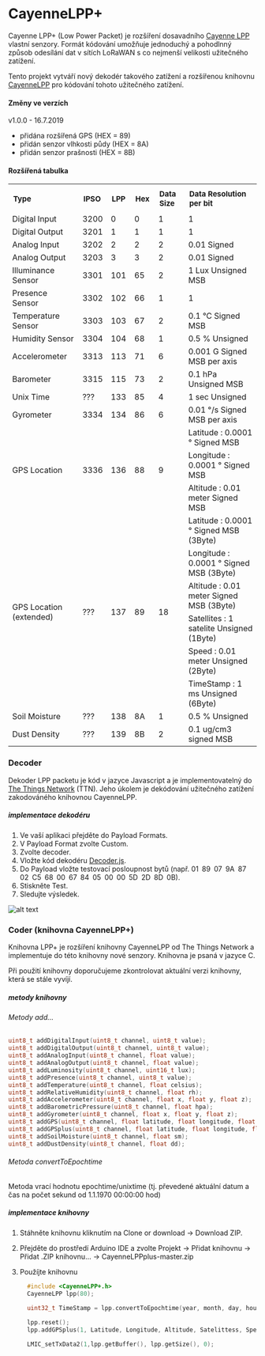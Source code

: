 # CayenneLPP+

Cayenne LPP+ (Low Power Packet) je rozšíření dosavadního [Cayenne LPP](https://mydevices.com/cayenne/docs/lora/#lora-how-lorawan-works) vlastní senzory. Formát kódování umožňuje jednoduchý a pohodlnný způsob odesílání dat v sítích LoRaWAN s co nejmenší velikosti užitečného zatížení.

Tento projekt vytváří nový dekodér takového zatížení a rozšířenou knihovnu [CayenneLPP](https://github.com/TheThingsNetwork/arduino-device-lib) pro kódování tohoto užitečného zatížení.

#### Změny ve verzích

v1.0.0 - 16.7.2019 
- přidána rozšířená GPS (HEX = 89)
- přidán senzor vlhkosti půdy (HEX = 8A)
- přidán senzor prašnosti (HEX = 8B)

#### Rozšířená tabulka

<table style="width: 100%;">
<tbody>
  <tr>
    <td style="font-size: 15px; padding: 10px;"><b>Type</b></td>
    <td style="font-size: 15px; padding: 10px;"><b>IPSO</b></td>
    <td style="font-size: 15px; padding: 10px;"><b>LPP</b></td>
    <td style="font-size: 15px; padding: 10px;"><b>Hex</b></td>
    <td style="font-size: 15px; padding: 10px;"><b>Data Size</b></td>
    <td style="font-size: 15px; padding: 10px;"><b>Data Resolution per bit</b></td>
  </tr>
  <tr>
    <td>Digital Input</td>
    <td>3200</td>
    <td>0</td>
    <td>0</td>
    <td>1</td>
    <td>1</td>
  </tr>
  <tr>
    <td>Digital Output</td>
    <td>3201</td>
    <td>1</td>
    <td>1</td>
    <td>1</td>
    <td>1</td>
  </tr>
  <tr>
    <td>Analog Input</td>
    <td>3202</td>
    <td>2</td>
    <td>2</td>
    <td>2</td>
    <td>0.01 Signed</td>
  </tr>
  <tr>
    <td>Analog Output</td>
    <td>3203</td>
    <td>3</td>
    <td>3</td>
    <td>2</td>
    <td>0.01 Signed</td>
  </tr>
  <tr>
    <td>Illuminance Sensor</td>
    <td>3301</td>
    <td>101</td>
    <td>65</td>
    <td>2</td>
    <td>1 Lux Unsigned MSB</td>
  </tr>
  <tr>
    <td>Presence Sensor</td>
    <td>3302</td>
    <td>102</td>
    <td>66</td>
    <td>1</td>
    <td>1</td>
  </tr>
  <tr>
    <td>Temperature Sensor</td>
    <td>3303</td>
    <td>103</td>
    <td>67</td>
    <td>2</td>
    <td>0.1 °C Signed MSB</td>
  </tr>
  <tr>
    <td>Humidity Sensor</td>
    <td>3304</td>
    <td>104</td>
    <td>68</td>
    <td>1</td>
    <td>0.5 % Unsigned</td>
  </tr>
  <tr>
    <td>Accelerometer</td>
    <td>3313</td>
    <td>113</td>
    <td>71</td>
    <td>6</td>
    <td>0.001 G Signed MSB per axis</td>
  </tr>
  <tr>
    <td>Barometer</td>
    <td>3315</td>
    <td>115</td>
    <td>73</td>
    <td>2</td>
    <td>0.1 hPa Unsigned MSB</td>
  </tr>
  <tr>
  <tr>
    <td>Unix Time</td>
    <td>???</td>
    <td>133</td>
    <td>85</td>
    <td>4</td>
    <td>1 sec Unsigned</td>
  </tr>
  <tr>
    <td>Gyrometer</td>
    <td>3334</td>
    <td>134</td>
    <td>86</td>
    <td>6</td>
    <td>0.01 °/s Signed MSB per axis</td>
  </tr>
  <tr>
    <td rowspan="3">GPS Location</td>
    <td rowspan="3">3336</td>
    <td rowspan="3">136</td>
    <td rowspan="3">88</td>
    <td rowspan="3">9</td>
    <td>Latitude : 0.0001 ° Signed MSB</td>
    </tr>
    <tr>
    <td>Longitude : 0.0001 ° Signed MSB</td>
    </tr>
    <tr>
    <td>Altitude : 0.01 meter Signed MSB</td>
  </tr>
  
  <tr>
    <td rowspan="6">GPS Location (extended)</td>
    <td rowspan="6">???</td>
    <td rowspan="6">137</td>
    <td rowspan="6">89</td>
    <td rowspan="6">18</td>
    <td>Latitude : 0.0001 ° Signed MSB (3Byte)</td>
    </tr>
    <tr>
      <td>Longitude : 0.0001 ° Signed MSB (3Byte)</td>
    </tr>
    <tr>
      <td>Altitude : 0.01 meter Signed MSB (3Byte)</td>
    </tr>
    <tr>
      <td>Satellites : 1 satelite Unsigned (1Byte)</td>
    </tr>
    <tr>
      <td>Speed : 0.01 meter Unsigned (2Byte)</td>
    </tr>
    <tr>
      <td>TimeStamp : 1 ms Unsigned (6Byte)</td>
  </tr>
  <tr>
    <td>Soil Moisture</td>
    <td>???</td>
    <td>138</td>
    <td>8A</td>
    <td>1</td>
    <td>0.5 % Unsigned</td>
  </tr>
  <tr>
    <td>Dust Density</td>
    <td>???</td>
    <td>139</td>
    <td>8B</td>
    <td>2</td>
    <td>0.1 ug/cm3 signed MSB</td>
  </tr>
</tbody>
</table>


### Decoder

Dekoder LPP packetu je kód v jazyce Javascript a je implementovatelný do [The Things Network](https://www.thethingsnetwork.org/) (TTN). Jeho úkolem je dekódování užitečného zatížení zakodováného knihovnou CayenneLPP.

##### implementace dekodéru

1. Ve vaší aplikaci přejděte do Payload Formats.
2. V Payload Format zvolte Custom.
3. Zvolte decoder.
4. Vložte kód dekodéru [Decoder.js](https://github.com/davidvasicek/LPPplus/blob/master/decoder.js).
5. Do Payload vložte testovací posloupnost bytů (např. 01 89 07 9A 87 02 C5 68 00 67 84 05 00 00 5D 2D 8D 0B).
6. Stiskněte Test.
7. Sledujte výsledek.

![alt text](https://github.com/davidvasicek/LPPplus/blob/master/img/decoder_implement.png "Logo Title Text 1")

### Coder (knihovna CayenneLPP+)

Knihovna LPP+ je rozšíření knihovny CayenneLPP od The Things Network a implementuje do této knihovny nové senzory. Knihovna je psaná v jazyce C. 

Při použití knihovny doporučujeme zkontrolovat aktuální verzi knihovny, která se stále vyvíjí.

##### metody knihovny

###### Metody add...
```c
uint8_t addDigitalInput(uint8_t channel, uint8_t value);
uint8_t addDigitalOutput(uint8_t channel, uint8_t value);
uint8_t addAnalogInput(uint8_t channel, float value);
uint8_t addAnalogOutput(uint8_t channel, float value);
uint8_t addLuminosity(uint8_t channel, uint16_t lux);
uint8_t addPresence(uint8_t channel, uint8_t value);
uint8_t addTemperature(uint8_t channel, float celsius);
uint8_t addRelativeHumidity(uint8_t channel, float rh);
uint8_t addAccelerometer(uint8_t channel, float x, float y, float z);
uint8_t addBarometricPressure(uint8_t channel, float hpa);
uint8_t addGyrometer(uint8_t channel, float x, float y, float z);
uint8_t addGPS(uint8_t channel, float latitude, float longitude, float meters);
uint8_t addGPSplus(uint8_t channel, float latitude, float longitude, float meters, int satellites, float speed, long timestamp);
uint8_t addSoilMoisture(uint8_t channel, float sm);
uint8_t addDustDensity(uint8_t channel, float dd);
```

###### Metoda convertToEpochtime
Metoda vrací hodnotu epochtime/unixtime (tj. převedené aktuální datum a čas na počet sekund od 1.1.1970 00:00:00 hod)

##### implementace knihovny

1. Stáhněte knihovnu kliknutím na Clone or download -> Download ZIP.
2. Přejděte do prostředí Arduino IDE a zvolte Projekt -> Přidat knihovnu -> Přidat .ZIP knihovnu... -> CayenneLPPplus-master.zip
3. Použíjte knihovnu

    ```c
      #include <CayenneLPP+.h>
      CayenneLPP lpp(80);
      
      uint32_t TimeStamp = lpp.convertToEpochtime(year, month, day, hour, minute, second);

      lpp.reset();
      lpp.addGPSplus(1, Latitude, Longitude, Altitude, Satelittess, Speed, TimeStamp);

      LMIC_setTxData2(1,lpp.getBuffer(), lpp.getSize(), 0);  
    ```
